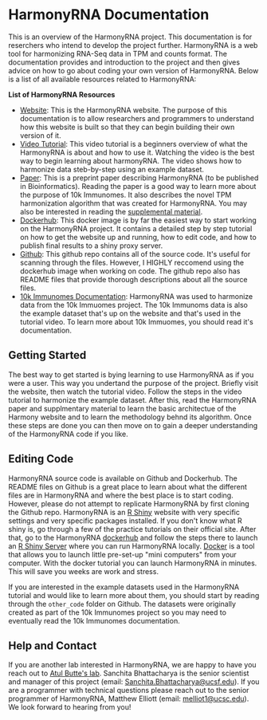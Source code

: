 # HarmonyRNA Documentation

This is an overview of the HarmonyRNA project. This documentation is for reserchers who intend to develop the project further. HarmonyRNA is a web tool for harmonizing RNA-Seq data in TPM and counts format. The documentation provides and introduction to the project and then gives advice on how to go about coding your own version of HarmonyRNA. Below is a list of all available resources related to HarmonyRNA:

**List of HarmonyRNA Resources**
* [Website](http://harmonyrna.ucsf.edu/): This is the HarmonyRNA website. The purpose of this documentation is to allow researchers and programmers to understand how this website is built so that they can begin building their own version of it.
* [Video Tutorial](https://youtu.be/lm3t6yaIlV8): This video tutorial is a beginners overview of what the HarmonyRNA is about and how to use it. Watching the video is the best way to begin learning about harmonyRNA. The video shows how to harmonize data steb-by-step using an example dataset.
* [Paper](https://drive.google.com/file/d/16xouMFAHRIXzRuIgKzalHpPLNAwJRUgS/view?usp=sharing): This is a preprint paper describing HarmonyRNA (to be published in Bioinformatics). Reading the paper is a good way to learn more about the purpose of 10k Immunomes. It also describes the novel TPM harmonization algorithm that was created for HarmonyRNA. You may also be interested in reading the [supplemental material](https://drive.google.com/file/d/1BjGXj2Do185-p6RNSwJMO4RS6djdJ4G1/view?usp=sharing).
* [Dockerhub](https://hub.docker.com/r/pupster90/combat-seq): This docker image is by far the easiest way to start working on the HarmonyRNA project. It contains a detailed step by step tutorial on how to get the website up and running, how to edit code, and how to publish final results to a shiny proxy server.
* [Github](https://github.com/pupster90/harmonyrna): This github repo contains all of the source code. It's useful for scanning through the files. However, I HIGHLY reccomend using the dockerhub image when working on code. The github repo also has README files that provide thorough descriptions about all the source files.
* [10k Immunomes Documentation](https://github.com/pupster90/buttelab_documentation/tree/master/10kImmunomes): HarmonyRNA was used to harmonize data from the 10k Immuomes project. The 10k Immunoms data is also the example dataset that's up on the website and that's used in the tutorial video. To learn more about 10k Immuomes, you should read it's documentation.

## Getting Started

The best way to get started is bying learning to use HarmonyRNA as if you were a user. This way you undertand the purpose of the project. Briefly visit the website, then watch the tutorial video. Follow the steps in the video tutorial to harmonize the example dataset. After this, read the HarmonyRNA paper and supplmentary material to learn the basic architectue of the Harmony website and to learn the methodology behnd its algorithm. Once these steps are done you can then move on to gain a deeper understanding of the HarmonyRNA code if you like.

## Editing Code

HarmonyRNA source code is available on Github and Dockerhub. The README files on Github is a great place to learn about what the different files are in HarmonyRNA and where the best place is to start coding. However, please do not attempt to replicate HarmonyRNA by first cloning the Github repo. HarmonyRNA is an [R Shiny](https://shiny.rstudio.com/tutorial/) website with very specific settings and very specific packages installed. If you don't know what R shiny is, go through a few of the practice tutorials on their official site. After that, go to the HarmonyRNA [dockerhub](https://www.docker.com/products/docker-hub#:~:text=Docker%20Hub%20is%20a%20hosted,push%20them%20to%20Docker%20Hub) and follow the steps there to launch an [R Shiny Server](https://shiny.rstudio.com/articles/shiny-server.html) where you can run HarmonyRNA locally. [Docker](https://docs.docker.com/get-started/) is a tool that allows you to launch little pre-set-up "mini computers" from your computer. With the docker tutorial you can launch HarmonyRNA in minutes. This will save you weeks are work and stress. 

If you are interested in the example datasets used in the HarmonyRNA tutorial and would like to learn more about them, you should start by reading through the `other_code` folder on Github. The datasets were originally created as part of the 10k Immunomes project so you may need to eventually read the 10k Immunomes documentation. 



## Help and Contact

If you are another lab interested in HarmonyRNA, we are happy to have you reach out to [Atul Butte's lab](https://buttelab.ucsf.edu/). Sanchita Bhattacharya is the senior scientist and manager of this project (email: Sanchita.Bhattacharya@ucsf.edu). If you are a programmer with technical questions please reach out to the senior programmer of HarmonyRNA, Matthew Elliott (email: melliot1@ucsc.edu). We look forward to hearing from you!




